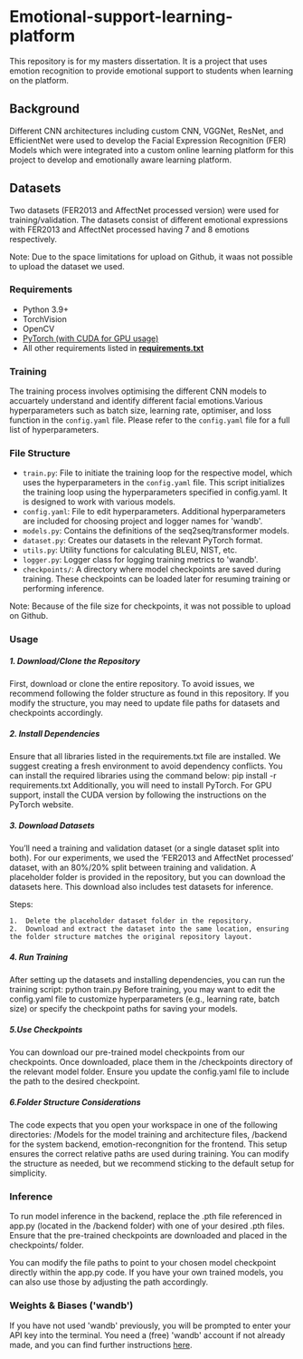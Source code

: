 # Emotional-support-learning-platform
This repository is for my masters dissertation. It is a project that uses emotion recognition to provide emotional support to students when learning on the platform.

## Background

 Different CNN architectures including custom CNN, VGGNet, ResNet, and EfficientNet were used to develop the Facial Expression Recognition (FER) Models which were integrated into a custom online learning platform for this project to develop and emotionally aware learning platform. 

## Datasets

Two datasets (FER2013 and AffectNet processed version) were used for training/validation. The datasets consist of different emotional expressions with FER2013 and AffectNet processed having 7 and 8 emotions respectively.

Note: Due to the space limitations for upload on Github, it waas not possible to upload the dataset we used.

### Requirements
- Python 3.9+
- TorchVision
- OpenCV
- [PyTorch (with CUDA for GPU usage)](https://pytorch.org/get-started/locally/)
- All other requirements listed in [**requirements.txt**](requirements.txt)

### Training
The training process involves optimising the different CNN models to accuartely understand and identify different facial emotions.Various hyperparameters such as batch size, learning rate, optimiser, and loss function in the `config.yaml` file. Please refer to the `config.yaml` file for a full list of hyperparameters.

### File Structure
- `train.py`: File to initiate the training loop for the respective model, which uses the hyperparameters in the `config.yaml` file. This script initializes the training loop using the hyperparameters specified in config.yaml. It is designed to work with various models.
- `config.yaml`: File to edit hyperparameters. Additional hyperparameters are included for choosing project and logger names for 'wandb'.
- `models.py`: Contains the definitions of the seq2seq/transformer models.
- `dataset.py`: Creates our datasets in the relevant PyTorch format.
- `utils.py`: Utility functions for calculating BLEU, NIST, etc.
- `logger.py`: Logger class for logging training metrics to 'wandb'.
- `checkpoints/`:  A directory where model checkpoints are saved during training. These checkpoints can be loaded later for resuming training or performing inference.

Note: Because of the file size for checkpoints, it was not possible to upload on Github.

### Usage
##### 1. Download/Clone the Repository
First, download or clone the entire repository. To avoid issues, we recommend following the folder structure as found in this repository. If you modify the structure, you may need to update file paths for datasets and checkpoints accordingly.

##### 2. Install Dependencies
Ensure that all libraries listed in the requirements.txt file are installed. We suggest creating a fresh environment to avoid dependency conflicts. You can install the required libraries using the command below:
       pip install -r requirements.txt
Additionally, you will need to install PyTorch. For GPU support, install the CUDA version by following the instructions on the PyTorch website.

##### 3. Download Datasets
You’ll need a training and validation dataset (or a single dataset split into both). For our experiments, we used the ‘FER2013 and AffectNet processed’ dataset, with an 80%/20% split between training and validation. A placeholder folder is provided in the repository, but you can download the datasets here. This download also includes test datasets for inference.

Steps:

	1.	Delete the placeholder dataset folder in the repository.
	2.	Download and extract the dataset into the same location, ensuring the folder structure matches the original repository layout.

##### 4. Run Training
After setting up the datasets and installing dependencies, you can run the training script:
        python train.py
Before training, you may want to edit the config.yaml file to customize hyperparameters (e.g., learning rate, batch size) or specify the checkpoint paths for saving your models.

##### 5.Use Checkpoints
You can download our pre-trained model checkpoints from our checkpoints. Once downloaded, place them in the /checkpoints directory of the relevant model folder. Ensure you update the config.yaml file to include the path to the desired checkpoint.

##### 6.Folder Structure Considerations
The code expects that you open your workspace in one of the following directories: /Models for the model training and architecture files, /backend for the system backend, emotion-recongnition for the frontend. This setup ensures the correct relative paths are used during training. You can modify the structure as needed, but we recommend sticking to the default setup for simplicity.

### Inference
To run model inference in the backend, replace the .pth file referenced in app.py (located in the /backend folder) with one of your desired .pth files. Ensure that the pre-trained checkpoints are downloaded and placed in the checkpoints/ folder.

You can modify the file paths to point to your chosen model checkpoint directly within the app.py code. If you have your own trained models, you can also use those by adjusting the path accordingly.

### Weights & Biases ('wandb')
If you have not used 'wandb' previously, you will be prompted to enter your API key into the terminal. You need a (free) 'wandb' account if not already made, and you can find further instructions [here](https://docs.wandb.ai/quickstart).

